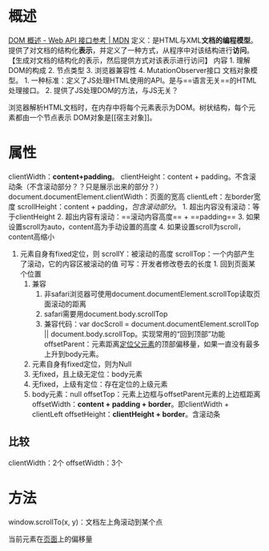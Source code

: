 # 概述
[DOM 概述 - Web API 接口参考 | MDN](https://developer.mozilla.org/zh-CN/docs/Web/API/Document_Object_Model/Introduction?spm=a21iq3.home.0.0.54b42764PcwehE) 
定义：是HTML与XML**文档的编程模型**。提供了对文档的结构化**表示**，并定义了一种方式，从程序中对该结构进行**访问**。【生成对文档的结构化的表示，然后提供方式对该表示进行访问】
内容
	1. 理解DOM的构成
	2. 节点类型
	3. 浏览器兼容性
	4. MutationObserver接口
文档对象模型。
	1. 一种标准：定义了JS处理HTML使用的API。是与==语言无关==的HTML处理接口。
	2. 提供了JS处理DOM的方法，与JS无关？

浏览器解析HTML文档时，在内存中将每个元素表示为DOM。树状结构，每个元素都由一个节点表示
DOM对象是[[宿主对象]]。
# 属性
clientWidth：**content+padding**。
clientHeight：content + padding。不含滚动条（不含滚动部分？？只是展示出来的部分？）
	document.documentElement.clientWidth：页面的宽高
clientLeft：左border宽度
scrollHeight：content + padding，*包含滚动部分*。
	1. 超出内容没有滚动：等于clientHeight
	2. 超出内容有滚动：==滚动内容高度== + ==padding== 
	3. 如果设置scroll为auto，content高为手动设置的高度
	4. 如果设置scroll为scroll，content高缩小

1. 元素自身有fixed定位，则
scrollY：被滚动的高度
scrollTop：一个内部产生了滚动，它的内容区被滚动的值
	可写：开发者修改卷去的长度
		1. 回到页面某个位置
	1. 兼容
		1. 非safari浏览器可使用document.documentElement.scrollTop读取页面滚动的距离
		2. safari需要用document.body.scrollTop
		3. 兼容代码：var docScroll = document.documentElement.scrollTop || document.body.scrollTop。实现常用的“回到顶部”功能
offsetParent：元素距离<u>定位父元素</u>的顶部偏移量，如果一直没有最多上升到body元素。
	1. 元素自身有fixed定位，则为Null
	2. 无fixed，且上级无定位：body元素
	3. 无fixed，上级有定位：存在定位的上级元素
	4. body元素：null
offsetTop：元素上边框与offsetParent元素的上边框距离
offsetWidth：**content + padding + border**。即clientWidth + clientLeft
offsetHeight：**clientHeight + border**。含滚动条
## 比较
clientWidth：2个
offsetWidth：3个
# 方法
window.scrollTo(x, y)：文档左上角滚动到某个点


当前元素在<u>页面</u>上的偏移量